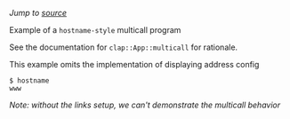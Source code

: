 *Jump to [source](multicall-hostname.rs)*

Example of a `hostname-style` multicall program

See the documentation for `clap::App::multicall` for rationale.

This example omits the implementation of displaying address config

```console
$ hostname
www

```
*Note: without the links setup, we can't demonstrate the multicall behavior*
